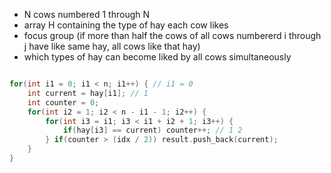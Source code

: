 * N cows numbered 1 through N
* array H containing the type of hay each cow likes
* focus group (if more than half the cows of all cows numbererd i through j have like same hay, all cows like that hay)
* which types of hay can become liked by all cows simultaneously

```cpp

for(int i1 = 0; i1 < n; i1++) { // i1 = 0
    int current = hay[i1]; // 1
    int counter = 0;
    for(int i2 = 1; i2 < n - i1 - 1; i2++) {
        for(int i3 = i1; i3 < i1 + i2 + 1; i3++) {
            if(hay[i3] == current) counter++; // 1 2 
        } if(counter > (idx / 2)) result.push_back(current);
    }
}

```